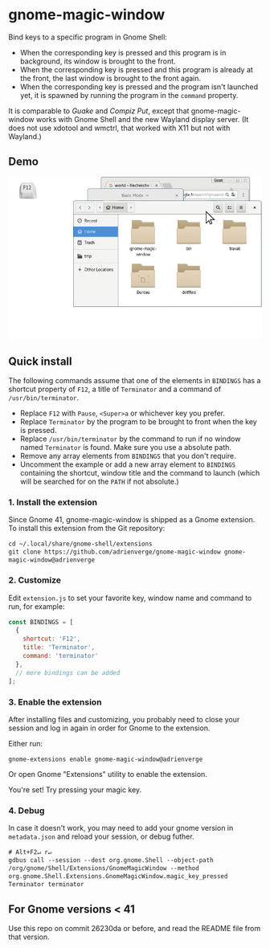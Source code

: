 gnome-magic-window
==================

Bind keys to a specific program in Gnome Shell:
* When the corresponding key is pressed and this program is in background,
  its window is brought to the front.
* When the corresponding key is pressed and this program is already at the
  front, the last window is brought to the front again.
* When the corresponding key is pressed and the program isn't launched yet,
  it is spawned by running the program in the `command` property.

It is comparable to *Guake* and *Compiz Put*, except that gnome-magic-window
works with Gnome Shell and the new Wayland display server. (It does not use
xdotool and wmctrl, that worked with X11 but not with Wayland.)

## Demo

![pseudo-video demonstration](demo.gif)

## Quick install

The following commands assume that one of the elements in `BINDINGS` has a
shortcut property of `F12`, a title of `Terminator` and a command of
`/usr/bin/terminator`.
* Replace `F12` with `Pause`, `<Super>a` or whichever key you prefer.
* Replace `Terminator` by the program to be brought to front when the key is
  pressed.
* Replace `/usr/bin/terminator` by the command to run if no window named
  `Terminator` is found. Make sure you use a absolute path.
* Remove any array elements from `BINDINGS` that you don't require.
* Uncomment the example or add a new array element to `BINDINGS` containing
  the shortcut, window title and the command to launch (which will be
  searched for on the `PATH` if not absolute.)

### 1. Install the extension

Since Gnome 41, gnome-magic-window is shipped as a Gnome extension. To install
this extension from the Git repository:

```shell
cd ~/.local/share/gnome-shell/extensions
git clone https://github.com/adrienverge/gnome-magic-window gnome-magic-window@adrienverge
```

### 2. Customize

Edit `extension.js` to set your favorite key, window name and command to
run, for example:

```javascript
const BINDINGS = [
  {
    shortcut: 'F12',
    title: 'Terminator',
    command: 'terminator'
  },
  // more bindings can be added
];
```

### 3. Enable the extension

After installing files and customizing, you probably need to close your session
and log in again in order for Gnome to the extension.

Either run:
```shell
gnome-extensions enable gnome-magic-window@adrienverge
```

Or open Gnome "Extensions" utility to enable the extension.

You're set! Try pressing your magic key.

### 4. Debug

In case it doesn't work, you may need to add your gnome version in
`metadata.json` and reload your session, or debug futher.

```shell
# Alt+F2↵ r↵
gdbus call --session --dest org.gnome.Shell --object-path /org/gnome/Shell/Extensions/GnomeMagicWindow --method org.gnome.Shell.Extensions.GnomeMagicWindow.magic_key_pressed Terminator terminator
```

## For Gnome versions < 41

Use this repo on commit 26230da or before, and read the README file from that
version.
